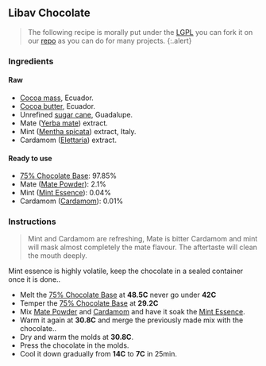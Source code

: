 Libav Chocolate
---------------

> The following recipe is morally put under the
> [LGPL](http://2.borgodoro.it/license) you can
> fork it on our [repo](http://github.com/borgodoro/choco)
> as you can do for many projects.
{:.alert}

### Ingredients

#### Raw

- [Cocoa mass](http://en.wikipedia.org/wiki/Chocolate_liquor), Ecuador.
- [Cocoa butter](http://en.wikipedia.org/wiki/Cocoa_butter), Ecuador.
- Unrefined [sugar cane](http://en.wikipedia.org/wiki/Sugarcane), Guadalupe.
- Mate ([Yerba mate](http://en.wikipedia.org/wiki/Yerba_mate)) extract.
- Mint ([Mentha spicata](http://en.wikipedia.org/wiki/Mentha_spicata)) extract, Italy.
- Cardamom ([Elettaria](http://en.wikipedia.org/wiki/Elettaria)) extract.

#### Ready to use

- [75% Chocolate Base](http://shop.borgodoro.it/products/chocolate-base-75): 97.85%
- Mate ([Mate Powder](http://shop.borgodoro.it/products/mate-powder)): 2.1%
- Mint ([Mint Essence](http://shop.borgodoro.it/products/mint-essence)): 0.04%
- Cardamom ([Cardamom](http://shop.borgodoro.it/products/cardamom)): 0.01%

### Instructions

> Mint and Cardamom are refreshing, Mate is bitter
> Cardamom and mint will mask almost completely the mate flavour.
> The aftertaste will clean the mouth deeply.

Mint essence is highly volatile, keep the chocolate in a sealed container once
it is done..

- Melt the [75% Chocolate Base](http://shop.borgodoro.it/products/chocolate-base-75) at **48.5C** never go under **42C**
- Temper the [75% Chocolate Base](http://shop.borgodoro.it/products/chocolate-base-75) at **29.2C**
- Mix [Mate Powder](http://shop.borgodoro.it/products/mate-powder) and [Cardamom](http://shop.borgodoro.it/products/cardamom) and have it soak the [Mint Essence](http://shop.borgodoro.it/products/mint-essence).
- Warm it again at **30.8C** and merge the previously made mix with the chocolate..
- Dry and warm the molds at **30.8C**.
- Press the chocolate in the molds.
- Cool it down gradually from **14C** to **7C** in 25min.
